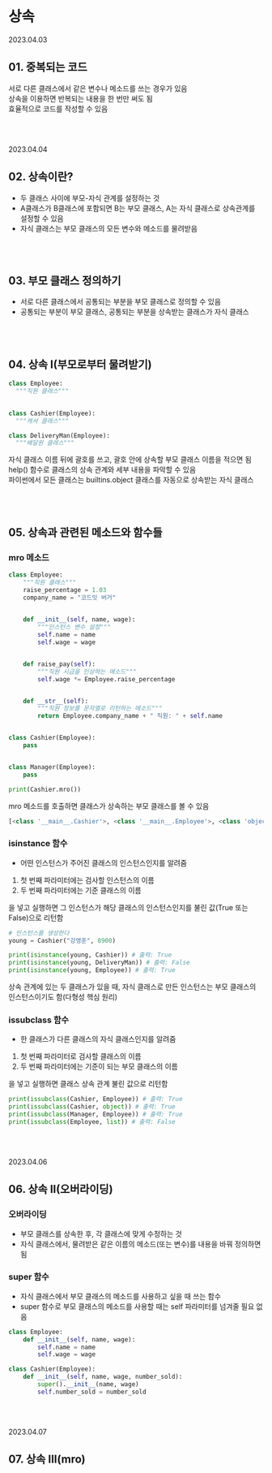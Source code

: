 # 상속

2023.04.03

## 01. 중복되는 코드
서로 다른 클래스에서 같은 변수나 메소드를 쓰는 경우가 있음  
상속을 이용하면 반복되는 내용을 한 번만 써도 됨  
효율적으로 코드를 작성할 수 있음  

<br/><br/>

2023.04.04

## 02. 상속이란?
- 두 클래스 사이에 부모-자식 관계를 설정하는 것  
- A클래스가 B클래스에 포함되면 B는 부모 클래스, A는 자식 클래스로 상속관계를 설정할 수 있음  
- 자식 클래스는 부모 클래스의 모든 변수와 메소드를 물려받음  

<br/><br/>

## 03. 부모 클래스 정의하기
- 서로 다른 클래스에서 공통되는 부분을 부모 클래스로 정의할 수 있음  
- 공통되는 부분이 부모 클래스, 공통되는 부분을 상속받는 클래스가 자식 클래스

<br/><br/>

## 04. 상속 I(부모로부터 물려받기)
```python
class Employee:
  """직원 클래스"""
  

class Cashier(Employee):
  """캐셔 클래스"""

class DeliveryMan(Employee):
  """배달원 클래스"""
```  
자식 클래스 이름 뒤에 괄호를 쓰고, 괄호 안에 상속할 부모 클래스 이름을 적으면 됨  
help() 함수로 클래스의 상속 관계와 세부 내용을 파악할 수 있음  
파이썬에서 모든 클래스는 builtins.object 클래스를 자동으로 상속받는 자식 클래스  

<br/><br/>

## 05. 상속과 관련된 메소드와 함수들

### mro 메소드
```python
class Employee:
    """직원 클래스"""
    raise_percentage = 1.03
    company_name = "코드잇 버거"

    
    def __init__(self, name, wage):
        """인스턴스 변수 설정"""
        self.name = name
        self.wage = wage


    def raise_pay(self):
        """직원 시급을 인상하는 메소드"""
        self.wage *= Employee.raise_percentage


    def __str__(self):
        """직원 정보를 문자열로 리턴하는 메소드"""
        return Employee.company_name + " 직원: " + self.name


class Cashier(Employee):
    pass


class Manager(Employee):
    pass

print(Cashier.mro())
```
mro 메소드를 호출하면 클래스가 상속하는 부모 클래스를 볼 수 있음
```python
[<class '__main__.Cashier'>, <class '__main__.Employee'>, <class 'object'>]
```

### isinstance 함수
- 어떤 인스턴스가 주어진 클래스의 인스턴스인지를 알려줌
1. 첫 번째 파라미터에는 검사할 인스턴스의 이름
2. 두 번째 파라미터에는 기준 클래스의 이름  

을 넣고 실행하면 그 인스턴스가 해당 클래스의 인스턴스인지를 불린 값(True 또는 False)으로 리턴함

```python
# 인스턴스를 생성한다
young = Cashier("강영훈", 8900)

print(isinstance(young, Cashier)) # 출력: True
print(isinstance(young, DeliveryMan)) # 출력: False
print(isinstance(young, Employee)) # 출력: True
```
상속 관계에 있는 두 클래스가 있을 때, 자식 클래스로 만든 인스턴스는 부모 클래스의 인스턴스이기도 함(다형성 핵심 원리)

### issubclass 함수
- 한 클래스가 다른 클래스의 자식 클래스인지를 알려줌
1. 첫 번째 파라미터로 검사할 클래스의 이름
2. 두 번째 파라미터에는 기준이 되는 부모 클래스의 이름

을 넣고 실행하면 클래스 상속 관계 불린 값으로 리턴함

```python
print(issubclass(Cashier, Employee)) # 출력: True
print(issubclass(Cashier, object)) # 출력: True
print(issubclass(Manager, Employee)) # 출력: True
print(issubclass(Employee, list)) # 출력: False
```

<br/><br/>

2023.04.06

## 06. 상속 II(오버라이딩)  

### 오버라이딩
- 부모 클래스를 상속한 후, 각 클래스에 맞게 수정하는 것  
- 자식 클래스에서, 물려받은 같은 이름의 메소드(또는 변수)를 내용을 바꿔 정의하면 됨

### super 함수
- 자식 클래스에서 부모 클래스의 메소드를 사용하고 싶을 때 쓰는 함수
- super 함수로 부모 클래스의 메소드를 사용할 때는 self 파라미터를 넘겨줄 필요 없음

```python
class Employee:
    def __init__(self, name, wage):
        self.name = name
        self.wage = wage

class Cashier(Employee):
    def __init__(self, name, wage, number_sold):
        super().__init__(name, wage)
        self.number_sold = number_sold
```

<br/><br/>

2023.04.07

## 07. 상속 III(mro)

###
